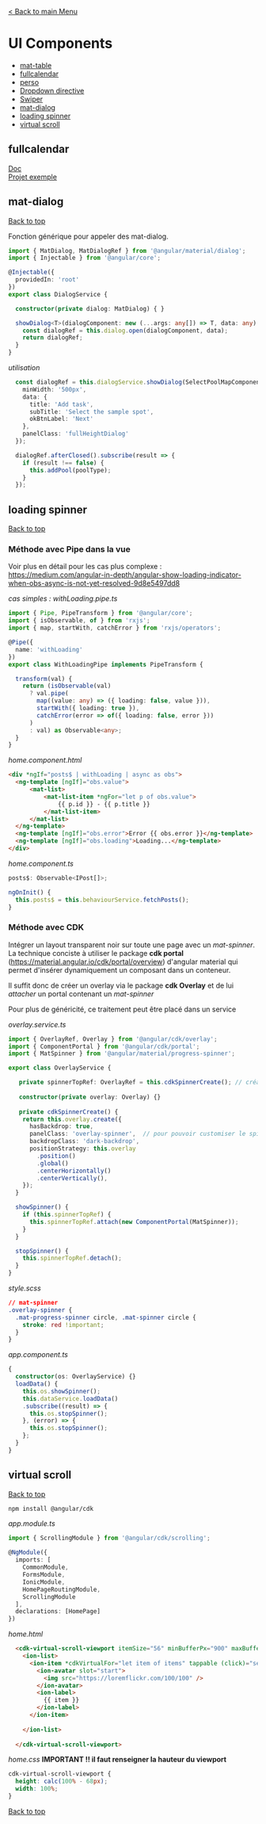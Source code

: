[< Back to main Menu](https://github.com/gsoulie/angular-resources/blob/master/ng-sheet.md)    

# UI Components

* [mat-table](https://github.com/gsoulie/angular-resources/blob/master/angular-component.md#mat-table)        
* [fullcalendar](#fullcalendar)       
* [perso](https://github.com/gsoulie/angular-resources/blob/master/angular-component.md#components)        
* [Dropdown directive](https://github.com/gsoulie/angular-resources/blob/master/angular-component.md#dropdown-directive)      
* [Swiper](https://github.com/gsoulie/angular-resources/blob/master/angular-component.md#swiper)      
* [mat-dialog](#mat-dialog)       
* [loading spinner](#loading-spinner)       
* [virtual scroll](#virtual-scroll)       

## fullcalendar

[Doc](https://github.com/gsoulie/angular-resources/blob/master/angular-component.md#fullcalendar)     
[Projet exemple](https://github.com/gsoulie/angular-fullcalendar)      

## mat-dialog
[Back to top](#ui-components)

Fonction générique pour appeler des mat-dialog. 

````typescript
import { MatDialog, MatDialogRef } from '@angular/material/dialog';
import { Injectable } from '@angular/core';

@Injectable({
  providedIn: 'root'
})
export class DialogService {

  constructor(private dialog: MatDialog) { }

  showDialog<T>(dialogComponent: new (...args: any[]) => T, data: any): MatDialogRef<T,any> {
    const dialogRef = this.dialog.open(dialogComponent, data);
    return dialogRef;
  }
}
````
*utilisation* 

````typescript
  const dialogRef = this.dialogService.showDialog(SelectPoolMapComponent, {
    minWidth: '500px',
    data: {
      title: 'Add task',
      subTitle: 'Select the sample spot',
      okBtnLabel: 'Next'
    },
    panelClass: 'fullHeightDialog'
  });

  dialogRef.afterClosed().subscribe(result => {
    if (result !== false) {
      this.addPool(poolType);
    }
  });
````


## loading spinner
[Back to top](#ui-components)

### Méthode avec Pipe dans la vue

Voir plus en détail pour les cas plus complexe : 
https://medium.com/angular-in-depth/angular-show-loading-indicator-when-obs-async-is-not-yet-resolved-9d8e5497dd8     

*cas simples : withLoading.pipe.ts*

````typescript
import { Pipe, PipeTransform } from '@angular/core';
import { isObservable, of } from 'rxjs';
import { map, startWith, catchError } from 'rxjs/operators';

@Pipe({
  name: 'withLoading'
})
export class WithLoadingPipe implements PipeTransform {

  transform(val) {
    return (isObservable(val)
      ? val.pipe(
        map((value: any) => ({ loading: false, value })),
        startWith({ loading: true }),
        catchError(error => of({ loading: false, error }))
      )
      : val) as Observable<any>;
  }
}
````

*home.component.html*

````html
<div *ngIf="posts$ | withLoading | async as obs">
  <ng-template [ngIf]="obs.value">
      <mat-list>
          <mat-list-item *ngFor="let p of obs.value">
              {{ p.id }} - {{ p.title }}
          </mat-list-item>
      </mat-list>
  </ng-template>
  <ng-template [ngIf]="obs.error">Error {{ obs.error }}</ng-template>
  <ng-template [ngIf]="obs.loading">Loading...</ng-template>
</div>
````

*home.component.ts*

````typescript
posts$: Observable<IPost[]>;

ngOnInit() {
  this.posts$ = this.behaviourService.fetchPosts();
}
````

### Méthode avec CDK

Intégrer un layout transparent noir sur toute une page avec un *mat-spinner*. La technique conciste à utiliser le package **cdk portal** (https://material.angular.io/cdk/portal/overview) d'angular material qui permet d'insérer dynamiquement un composant dans un conteneur.
  
Il suffit donc de créer un overlay via le package **cdk Overlay** et de lui *attacher* un portal contenant un *mat-spinner*
  
Pour plus de généricité, ce traitement peut être placé dans un service 

*overlay.service.ts*

````typescript
import { OverlayRef, Overlay } from '@angular/cdk/overlay';
import { ComponentPortal } from '@angular/cdk/portal';
import { MatSpinner } from '@angular/material/progress-spinner';

export class OverlayService {

   private spinnerTopRef: OverlayRef = this.cdkSpinnerCreate(); // création de l'overlay
   
   constructor(private overlay: Overlay) {}
   
   private cdkSpinnerCreate() {
    return this.overlay.create({
      hasBackdrop: true,
      panelClass: 'overlay-spinner',  // pour pouvoir customiser le spinner
      backdropClass: 'dark-backdrop',
      positionStrategy: this.overlay
        .position()
        .global()
        .centerHorizontally()
        .centerVertically(),
    });
  }

  showSpinner() {
    if (this.spinnerTopRef) {
      this.spinnerTopRef.attach(new ComponentPortal(MatSpinner));
    }
  }

  stopSpinner() {
    this.spinnerTopRef.detach();
  }
}
````

*style.scss*

````css
// mat-spinner
.overlay-spinner {
  .mat-progress-spinner circle, .mat-spinner circle {
    stroke: red !important;
  }
}
````

*app.component.ts*

````typescript
{
  constructor(os: OverlayService) {}
  loadData() {
    this.os.showSpinner();
    this.dataService.loadData()
    .subscribe((result) => {
      this.os.stopSpinner();
    }, (error) => {
      this.os.stopSpinner();
    };
  }
}
````

## virtual scroll
[Back to top](#ui-components)

````
npm install @angular/cdk
````

*app.module.ts*

````typescript
import { ScrollingModule } from '@angular/cdk/scrolling';
 
@NgModule({
  imports: [
    CommonModule,
    FormsModule,
    IonicModule,
    HomePageRoutingModule,
    ScrollingModule
  ],
  declarations: [HomePage]
})
````

*home.html*

````html
  <cdk-virtual-scroll-viewport itemSize="56" minBufferPx="900" maxBufferPx="1350">
    <ion-list>
      <ion-item *cdkVirtualFor="let item of items" tappable (click)="selectItem(item)">
        <ion-avatar slot="start">
          <img src="https://loremflickr.com/100/100" />
        </ion-avatar>
        <ion-label>
          {{ item }}
        </ion-label>
      </ion-item>
 
    </ion-list>
 
  </cdk-virtual-scroll-viewport>
````

*home.css* **IMPORTANT !! il faut renseigner la hauteur du viewport**
````css
cdk-virtual-scroll-viewport {
  height: calc(100% - 68px);
  width: 100%;
}
````

[Back to top](#ui-components)

